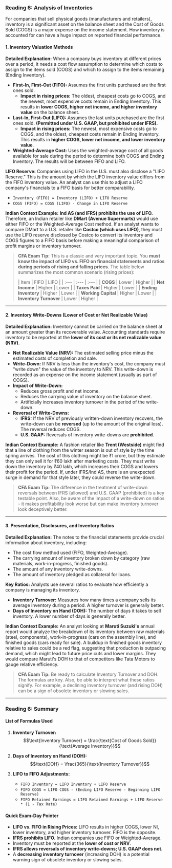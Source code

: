 ### **Reading 6: Analysis of Inventories**

For companies that sell physical goods (manufacturers and retailers), inventory is a significant asset on the balance sheet and the Cost of Goods Sold (COGS) is a major expense on the income statement. How inventory is accounted for can have a huge impact on reported financial performance.

#### **1. Inventory Valuation Methods**

**Detailed Explanation:**
When a company buys inventory at different prices over a period, it needs a cost flow assumption to determine which costs to assign to the items sold (COGS) and which to assign to the items remaining (Ending Inventory).

* **First-In, First-Out (FIFO):** Assumes the first units purchased are the first ones sold.
    * **Impact in rising prices:** The oldest, cheapest costs go to COGS, and the newest, most expensive costs remain in Ending Inventory. This results in **lower COGS, higher net income, and higher inventory value** on the balance sheet.
* **Last-In, First-Out (LIFO):** Assumes the last units purchased are the first ones sold. **(Permitted under U.S. GAAP, but prohibited under IFRS).**
    * **Impact in rising prices:** The newest, most expensive costs go to COGS, and the oldest, cheapest costs remain in Ending Inventory. This results in **higher COGS, lower net income, and lower inventory value**.
* **Weighted-Average Cost:** Uses the weighted-average cost of all goods available for sale during the period to determine both COGS and Ending Inventory. The results will be between FIFO and LIFO.

**LIFO Reserve:** Companies using LIFO in the U.S. must also disclose a "LIFO Reserve." This is the amount by which the LIFO inventory value differs from the FIFO inventory value. An analyst can use this to adjust a LIFO company's financials to a FIFO basis for better comparability.
* `Inventory (FIFO) = Inventory (LIFO) + LIFO Reserve`
* `COGS (FIFO) = COGS (LIFO) - Change in LIFO Reserve`

**Indian Context Example:**
**Ind AS (and IFRS) prohibits the use of LIFO.** Therefore, an Indian retailer like **DMart (Avenue Supermarts)** would use either FIFO or the Weighted-Average Cost method. If an analyst wants to compare DMart to a U.S. retailer like **Costco (which uses LIFO)**, they must use the LIFO reserve disclosed by Costco to convert its inventory and COGS figures to a FIFO basis before making a meaningful comparison of profit margins or inventory turnover.

> **CFA Exam Tip:**
> This is a classic and very important topic. You **must know the impact of LIFO vs. FIFO on financial statements and ratios during periods of rising and falling prices**. The table below summarizes the most common scenario (rising prices):
>
> | Item | FIFO | LIFO |
| :--- | :--- | :--- |
| **COGS** | Lower | Higher |
| **Net Income** | Higher | Lower |
| **Taxes Paid** | Higher | Lower |
| **Ending Inventory** | Higher | Lower |
| **Working Capital** | Higher | Lower |
| **Inventory Turnover** | Lower | Higher |

---

#### **2. Inventory Write-Downs (Lower of Cost or Net Realizable Value)**

**Detailed Explanation:**
Inventory cannot be carried on the balance sheet at an amount greater than its recoverable value. Accounting standards require inventory to be reported at the **lower of its cost or its net realizable value (NRV)**.

* **Net Realizable Value (NRV):** The estimated selling price minus the estimated costs of completion and sale.
* **Write-Down:** If NRV is less than the inventory's cost, the company must "write down" the value of the inventory to NRV. This write-down is recorded as an expense on the income statement (usually as part of COGS).
* **Impact of Write-Down:**
    * Reduces gross profit and net income.
    * Reduces the carrying value of inventory on the balance sheet.
    * Artificially increases inventory turnover in the period of the write-down.
* **Reversal of Write-Downs:**
    * **IFRS:** If the NRV of previously written-down inventory recovers, the write-down can be **reversed** (up to the amount of the original loss). The reversal reduces COGS.
    * **U.S. GAAP:** Reversals of inventory write-downs are **prohibited**.

**Indian Context Example:**
A fashion retailer like **Trent (Westside)** might find that a line of clothing from the winter season is out of style by the time spring arrives. The cost of this clothing might be ₹1 crore, but they estimate they can only sell it for ₹60 lakh after marketing costs. They must write down the inventory by ₹40 lakh, which increases their COGS and lowers their profit for the period. If, under IFRS/Ind AS, there is an unexpected surge in demand for that style later, they could reverse the write-down.

> **CFA Exam Tip:**
> The difference in the treatment of write-down reversals between IFRS (allowed) and U.S. GAAP (prohibited) is a key testable point. Also, be aware of the impact of a write-down on ratios - it makes profitability look worse but can make inventory turnover look deceptively better.

---

#### **3. Presentation, Disclosures, and Inventory Ratios**

**Detailed Explanation:**
The notes to the financial statements provide crucial information about inventory, including:
* The cost flow method used (FIFO, Weighted-Average).
* The carrying amount of inventory broken down by category (raw materials, work-in-progress, finished goods).
* The amount of any inventory write-downs.
* The amount of inventory pledged as collateral for loans.

**Key Ratios:**
Analysts use several ratios to evaluate how efficiently a company is managing its inventory.
* **Inventory Turnover:** Measures how many times a company sells its average inventory during a period. A higher turnover is generally better.
* **Days of Inventory on Hand (DOH):** The number of days it takes to sell inventory. A lower number of days is generally better.

**Indian Context Example:**
An analyst looking at **Maruti Suzuki's** annual report would analyze the breakdown of its inventory between raw materials (steel, components), work-in-progress (cars on the assembly line), and finished goods (cars ready for sale). A buildup in finished goods inventory relative to sales could be a red flag, suggesting that production is outpacing demand, which might lead to future price cuts and lower margins. They would compare Maruti's DOH to that of competitors like Tata Motors to gauge relative efficiency.

> **CFA Exam Tip:**
> Be ready to calculate Inventory Turnover and DOH. The formulas are key. Also, be able to interpret what these ratios signify. For example, a declining inventory turnover (and rising DOH) can be a sign of obsolete inventory or slowing sales.

***

### **Reading 6: Summary**

#### **List of Formulas Used**
1.  **Inventory Turnover:**
    $$\text{Inventory Turnover} = \frac{\text{Cost of Goods Sold}}{\text{Average Inventory}}$$

2.  **Days of Inventory on Hand (DOH):**
    $$\text{DOH} = \frac{365}{\text{Inventory Turnover}}$$

3.  **LIFO to FIFO Adjustments:**
    * `FIFO Inventory = LIFO Inventory + LIFO Reserve`
    * `FIFO COGS = LIFO COGS - (Ending LIFO Reserve - Beginning LIFO Reserve)`
    * `FIFO Retained Earnings = LIFO Retained Earnings + LIFO Reserve * (1 - Tax Rate)`

#### **Quick Exam-Day Pointer**
* **LIFO vs. FIFO in Rising Prices:** LIFO results in higher COGS, lower NI, lower inventory, and higher inventory turnover. FIFO is the opposite.
* **IFRS prohibits LIFO.** Indian companies use FIFO or Weighted-Average.
* Inventory must be reported at the **lower of cost or NRV**.
* **IFRS allows reversals of inventory write-downs; U.S. GAAP does not.**
* A **decreasing inventory turnover** (increasing DOH) is a potential warning sign of obsolete inventory or slowing sales.
